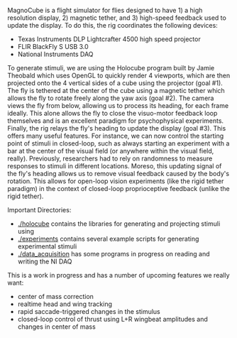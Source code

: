 MagnoCube is a flight simulator for flies designed to have 1) a high resolution display, 2) magnetic tether, and 3) high-speed feedback used to update the display. To do this, the rig coordinates the following devices:
- Texas Instruments DLP Lightcrafter 4500 high speed projector 
- FLIR BlackFly S USB 3.0
- National Instruments DAQ 

To generate stimuli, we are using the Holocube program built by Jamie Theobald which uses OpenGL to quickly render 4 viewports, which are then projected onto the 4 vertical sides of a cube using the projector (goal #1). The fly is tethered at the center of the cube using a magnetic tether which allows the fly to rotate freely along the yaw axis (goal #2). The camera views the fly from below, allowing us to process its heading, for each frame ideally. This alone allows the fly to close the visuo-motor feedback loop themselves and is an excellent paradigm for psychophysical experiments. 
Finally, the rig relays the fly's heading to update the display (goal #3). This offers many useful features. For instance, we can now control the starting point of stimuli in closed-loop, such as always starting an experiment with a bar at the center of the visual field (or anywhere within the visual field, really). Previously, researchers had to rely on randomness to measure responses to stimuli in different locations. Moreso, this updating signal of the fly's heading allows us to remove visual feedback caused by the body's rotation. This allows for open-loop vision experiments (like the rigid tether paradigm) in the context of closed-loop proprioceptive feedback (unlike the rigid tether). 

Important Directories:
- [./holocube](https://github.com/jpcurrea/magnocube/tree/main/holocube) contains the libraries for generating and projecting stimuli using 
- [./experiments](https://github.com/jpcurrea/magnocube/tree/main/experiments) contains several example scripts for generating experimental stimuli
- [./data_acquisition](https://github.com/jpcurrea/magnocube/tree/main/data_acquisition) has some programs in progress on reading and writing the NI DAQ

This is a work in progress and has a number of upcoming features we really want:
- center of mass correction
- realtime head and wing tracking
- rapid saccade-triggered changes in the stimulus
- closed-loop control of thrust using L+R wingbeat amplitudes and changes in center of mass